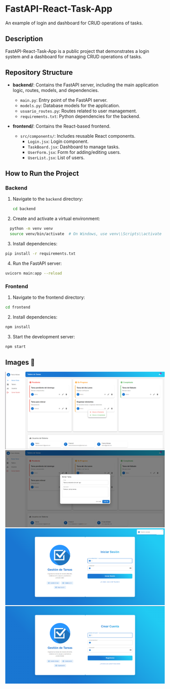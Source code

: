 # FastAPI-React-Task-App
An example of login and dashboard for CRUD operations of tasks.

## Description
FastAPI-React-Task-App is a public project that demonstrates a login system and a dashboard for managing CRUD operations of tasks.

## Repository Structure
- **backend/**: Contains the FastAPI server, including the main application logic, routes, models, and dependencies.
  - `main.py`: Entry point of the FastAPI server.
  - `models.py`: Database models for the application.
  - `usuario_routes.py`: Routes related to user management.
  - `requirements.txt`: Python dependencies for the backend.

- **frontend/**: Contains the React-based frontend.
  - `src/components/`: Includes reusable React components.
    - `Login.jsx`: Login component.
    - `TaskBoard.jsx`: Dashboard to manage tasks.
    - `UserForm.jsx`: Form for adding/editing users.
    - `UserList.jsx`: List of users.

## How to Run the Project
### Backend
1. Navigate to the `backend` directory:
   ```bash
   cd backend
   ```
2. Create and activate a virtual environment:
```bash
  python -m venv venv
  source venv/bin/activate  # On Windows, use venv\\Scripts\\activate
```
3. Install dependencies:
```bash
pip install -r requirements.txt
```
4. Run the FastAPI server:
```bash
uvicorn main:app --reload
```
### Frontend
1. Navigate to the frontend directory:
```bash
cd frontend
```
2. Install dependencies:
```bash
npm install
```
3. Start the development server:
```bash
npm start
```

## Images 📸
![capture](images/0.png)
![capture](images/1.png)
![capture](images/2.png)
![capture](images/3.png)
